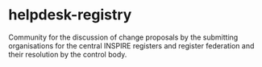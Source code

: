 # helpdesk-registry
Community for the discussion of change proposals by the submitting organisations for the central INSPIRE registers and register federation and their resolution by the control body.
